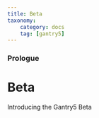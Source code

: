 ```yaml
---
title: Beta
taxonomy:
    category: docs
    tag: [gantry5]
---
```


### Prologue

# Beta

Introducing the Gantry5 Beta